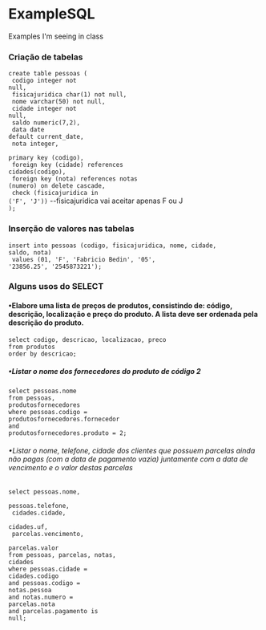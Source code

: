 # ExampleSQL
Examples I'm seeing in class

### Criação de tabelas

<code>create table pessoas (</code><br>
<code>  codigo integer not null,</code><br>
<code>  fisicajuridica char(1) not null,</code><br>
<code>  nome varchar(50) not null,</code><br>
<code>  cidade integer not null,</code><br>
<code>  saldo numeric(7,2),</code><br>
<code>  data date default current_date,</code><br>
<code>  nota integer,</code><br>
<code>  primary key (codigo),</code><br>
<code>  foreign key (cidade) references cidades(codigo),</code><br>
<code>  foreign key (nota) references notas (numero) on delete cascade,</code><br>
<code>  check (fisicajuridica in ('F', 'J'))</code> --fisicajuridica vai aceitar apenas F ou J<br>
<code>);</code><br>

### Inserção de valores nas tabelas
<code>insert into pessoas (codigo, fisicajuridica, nome, cidade, saldo, nota)</code><br>
<code>       values (01, 'F', 'Fabricio Bedin', '05', '23856.25', '2545873221');</code><br>

### Alguns usos do SELECT

#### •Elabore uma lista de preços de produtos, consistindo de: código, descrição, localização e preço do produto. A lista deve ser ordenada pela descrição do produto.
<code>select codigo, descricao, localizacao, preco</code><br>
<code>from produtos</code><br>
<code>order by descricao;</code><br>

##### •Listar o nome dos fornecedores do produto de código 2
<code>select pessoas.nome</code><br>
<code>from pessoas, produtosfornecedores</code><br>
<code>where pessoas.codigo = produtosfornecedores.fornecedor</code><br>
<code>and produtosfornecedores.produto = 2;</code><br>

###### •Listar o nome, telefone, cidade dos clientes que possuem parcelas ainda não pagas (com a data de pagamento vazia) juntamente com a data de vencimento e o valor destas parcelas
<code>select pessoas.nome,</code><br>
<code>       pessoas.telefone,</code><br>
<code>       cidades.cidade,</code><br>
<code>       cidades.uf,</code><br>
<code>       parcelas.vencimento,</code><br>
<code>       parcelas.valor</code><br>
<code>from pessoas, parcelas, notas, cidades</code><br>
<code>where pessoas.cidade = cidades.codigo</code><br>
<code>and   pessoas.codigo = notas.pessoa</code><br>
<code>and notas.numero = parcelas.nota</code><br>
<code>and parcelas.pagamento is null;</code><br>











